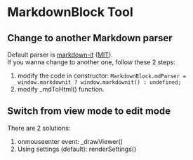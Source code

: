 MarkdownBlock Tool
===

## Change to another Markdown parser
Default parser is [markdown-it](https://github.com/markdown-it/markdown-it) ([MIT](https://github.com/markdown-it/markdown-it/blob/master/LICENSE)).  
If you wanna change to another one, follow these 2 steps:  
1. modify the code in constructor: `MarkdownBlock.mdParser = window.markdownit ? window.markdownit() : undefined;`
2. modify _mdToHtml() function.

## Switch from view mode to edit mode
There are 2 solutions:
1. onmouseenter event: _drawViewer()
2. Using settings (default): renderSettings()